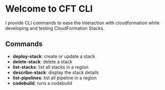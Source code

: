 # Welcome to **CFT CLI**

I provide CLI commands to ease the interaction with cloudformation while developing and testing CloudFormation Stacks.

## Commands
- **deploy-stack**: create or update a stack
- **delete-stack**: delete a stack
- **list-stacks**: list all stacks in a region
- **describe-stack**: display the stack details
- **list-pipelines**: list all pipeline in a region
- **codebuild**: runs a codebuild
